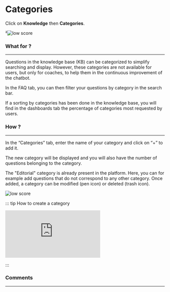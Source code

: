# Categories

Click on **Knowledge** then **Categories**.

<div class="image_center">
²<img :src="$withBase('/assets/img/en/knowledge/categorie1.png')" alt="low score">
</div>


### What for ?
---
Questions in the knowledge base (KB) can be categorized to simplify searching
and display. However, these categories are not available for users, but only for
coaches, to help them in the continuous improvement of the chatbot.

In the FAQ tab, you can then filter your questions by category in the search
bar.

If a sorting by categories has been done in the knowledge base, you will find in
the dashboards tab the percentage of categories most requested by users.


### How ?
---
In the “Categories” tab, enter the name of your category and click on “+” to add
it.

The new category will be displayed and you will also have the number of
questions belonging to the category.

The "Editorial" category is already present in the platform. Here, you can for
example add questions that do not correspond to any other category. Once added,
a category can be modified (pen icon) or deleted (trash icon).

<div class="image_center">
  <img :src="$withBase('/assets/img/en/knowledge/categorie2.png')" alt="low score">
</div>




::: tip How to create a category
<br style="margin: .5rem 0;" >

<iframe class="video_embed" src="https://www.youtube.com/embed/cmJw4ZWXbDQ" frameborder="0" allow="accelerometer; autoplay; encrypted-media; gyroscope; picture-in-picture" allowfullscreen></iframe>
<br style="margin: .5rem 0;" >

:::



### Comments
---
<div id="disqus_thread"></div>

<script>

export default {
  mounted () {

    var disqus_config = function () {
      this.page.url = "https://docs.witivio.com";  // Replace PAGE_URL with your page's canonical URL variable
      this.page.identifier = "witivio_#13"; // Replace PAGE_IDENTIFIER with your page's unique identifier variable
    };

(function() { // DON'T EDIT BELOW THIS LINE
var d = document, s = d.createElement('script');
s.src = 'https://docs-witivio.disqus.com/embed.js';
s.setAttribute('data-timestamp', +new Date());
(d.head || d.body).appendChild(s);
})();
  }
}
</script>